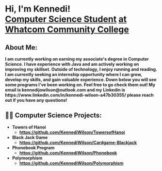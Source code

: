 <h1>Hi, I'm Kennedi! <br/><a href="https://www.linkedin.com/in/kennedi-wilson-a47b30355/">Computer Science Student</a> <a href="https://www.linkedin.com/in/kennedi-wilson-a47b30355/"> at Whatcom Community College </a>
<h2>About Me:</h2>
  <b> I am currently working on earning my associate's degree in Computer Science. I have experience with Java and am actively working on improving my skillset. Outside of technology, I enjoy running and reading. I am currently seeking an internship opportunity where I can grow, develop my skills, and gain valuable experience. Down below you will see some programs I've been working on. Feel free to go check them out! My email is kennedijowilson@outlook.com and my Linkedin is https://www.linkedin.com/in/kennedi-wilson-a47b30355/ please reach out if you have any questions! <b/>  
<h2>👨‍💻 Computer Science Projects:</h2>

- <b> Towers of Hanoi</b>
  - https://github.com/KennediWilson/TowersofHanoi 
- <b> Black Jack Game</b>
  - https://github.com/KennediWilson/Cardgame-Blackjack <b></b></i>
- <b>Phonebook Program</b>
  - https://github.com/KennediWilson/Phonebook
- <b> Polymorphism </b>
  - https://github.com/KennediWilson/Polymorphism


 
